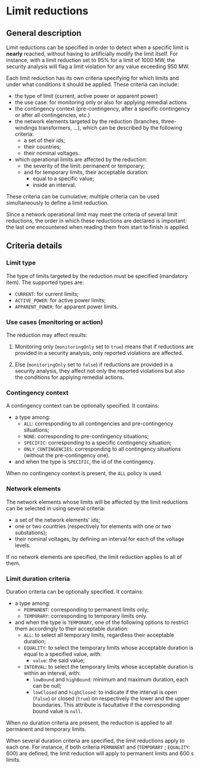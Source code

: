 # Limit reductions

## General description

Limit reductions can be specified in order to detect when a specific limit is **nearly** reached, without having to artificially modify the limit itself.
For instance, with a limit reduction set to 95% for a limit of 1000 MW, the security analysis will flag a limit violation for any value exceeding 950 MW.

Each limit reduction has its own criteria specifying for which limits and under what conditions it should be applied. These criteria can include:
- the type of limit (current, active power or apparent power)
- the use case: for monitoring only or also for applying remedial actions
- the contingency context (pre-contingency, after a specific contingency or after all contingencies, etc.)
- the network elements targeted by the reduction (branches, three-windings transformers, ...), which can be described by the following criteria:
    - a set of their ids;
    - their countries;
    - their nominal voltages.
- which operational limits are affected by the reduction:
    - the severity of the limit: permanent or temporary;
    - and for temporary limits, their acceptable duration:
        - equal to a specific value;
        - inside an interval.

These criteria can be cumulative; multiple criteria can be used simultaneously to define a limit reduction.

Since a network operational limit may meet the criteria of several limit reductions, the order in which these reductions
are declared is important: the last one encountered when reading them from start to finish is applied.

## Criteria details

### Limit type

The type of limits targeted by the reduction must be specified (mandatory item). The supported types are:
- `CURRENT`: for current limits;
- `ACTIVE_POWER`: for active power limits;
- `APPARENT_POWER`: for apparent power limits.


### Use cases (monitoring or action)

The reduction may affect results:

1. Monitoring only (`monitoringOnly` set to `true`) means that if reductions are provided in a security analysis, only
reported violations are affected.

2. Else (`monitoringOnly` set to `false`) if reductions are provided in a security analysis, they affect not only the 
reported violations but also the conditions for applying remedial actions.


### Contingency context

A contingency context can be optionally specified. It contains:
- a type among:
    - `ALL`: corresponding to all contingencies and pre-contingency situations;
    - `NONE`: corresponding to pre-contingency situations;
    - `SPECIFIC`: corresponding to a specific contingency situation;
    - `ONLY_CONTINGENCIES`: corresponding to all contingency situations (without the pre-contingency one).
- and when the type is `SPECIFIC`, the id of the contingency.

When no contingency context is present, the `ALL` policy is used.


### Network elements

The network elements whose limits will be affected by the limit reductions can be selected in using several criteria:
- a set of the network elements' ids;
- one or two countries (respectively for elements with one or two substations);
- their nominal voltages, by defining an interval for each of the voltage levels.

If no network elements are specified, the limit reduction applies to all of them.


### Limit duration criteria

Duration criteria can be optionally specified. It contains:
- a type among:
    - `PERMANENT`: corresponding to permanent limits only;
    - `TEMPORARY`: corresponding to temporary limits only.
- and when the type is `TEMPORARY`, one of the following options to restrict them accordingly to their acceptable duration:
    - `ALL`: to select all temporary limits, regardless their acceptable duration;
    - `EQUALITY`: to select the temporary limits whose acceptable duration is equal to a specified value, with:
        - `value`: the said value;
    - `INTERVAL`: to select the temporary limits whose acceptable duration is within an interval, with:
        - `lowBound` and `highBound`: minimum and maximum duration, each can be null;
        - `lowClosed` and `highClosed`: to indicate if the interval is open (`false`) or closed (`true`) on respectively the lower and the upper boundaries.
      This attribute is facultative if the corresponding bound value is `null`.

When no duration criteria are present, the reduction is applied to all permanent and temporary limits.

When several duration criteria are specified, the limit reductions apply to each one. 
For instance, if both criteria `PERMANENT` and (`TEMPORARY` ; `EQUALITY`: 600) are defined, the limit reduction will apply to permanent limits and 600 s limits.
